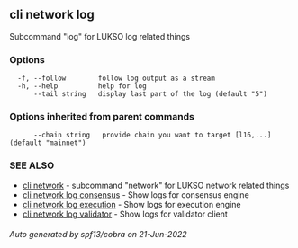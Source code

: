 ## cli network log

Subcommand "log" for LUKSO log related things

### Options

```
  -f, --follow        follow log output as a stream
  -h, --help          help for log
      --tail string   display last part of the log (default "5")
```

### Options inherited from parent commands

```
      --chain string   provide chain you want to target [l16,...] (default "mainnet")
```

### SEE ALSO

* [cli network](cli_network.md)	 - subcommand "network" for LUKSO network related things
* [cli network log consensus](cli_network_log_consensus.md)	 - Show logs for consensus engine
* [cli network log execution](cli_network_log_execution.md)	 - Show logs for execution engine
* [cli network log validator](cli_network_log_validator.md)	 - Show logs for validator client

###### Auto generated by spf13/cobra on 21-Jun-2022
